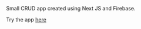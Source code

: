 Small CRUD app created using Next JS and Firebase.

Try the app [here](https://lists-tau.vercel.app/)
